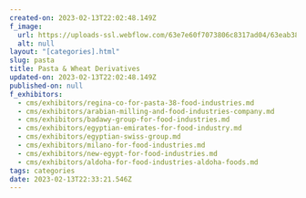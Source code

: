 ```yaml
---
created-on: 2023-02-13T22:02:48.149Z
f_image:
  url: https://uploads-ssl.webflow.com/63e7e60f7073806c8317ad04/63eab387a136d27077681446_NmYxZg.png
  alt: null
layout: "[categories].html"
slug: pasta
title: Pasta & Wheat Derivatives
updated-on: 2023-02-13T22:02:48.149Z
published-on: null
f_exhibitors:
  - cms/exhibitors/regina-co-for-pasta-38-food-industries.md
  - cms/exhibitors/arabian-milling-and-food-industries-company.md
  - cms/exhibitors/badawy-group-for-food-industries.md
  - cms/exhibitors/egyptian-emirates-for-food-industry.md
  - cms/exhibitors/egyptian-swiss-group.md
  - cms/exhibitors/milano-for-food-industries.md
  - cms/exhibitors/new-egypt-for-food-industries.md
  - cms/exhibitors/aldoha-for-food-industries-aldoha-foods.md
tags: categories
date: 2023-02-13T22:33:21.546Z
---
```

